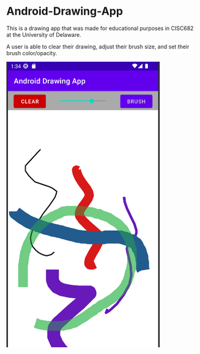 # Android-Drawing-App

This is a drawing app that was made for educational purposes in CISC682 at the University of Delaware.

A user is able to clear their drawing, adjust their brush size, and set their brush color/opacity.

![Picture demo](https://github.com/TylerRust-1/Android-Drawing-App/blob/main/demo.png "Android Drawing App")
